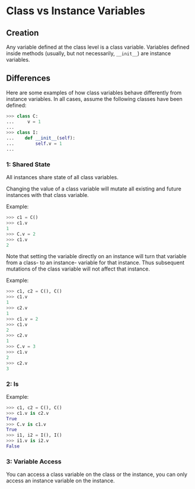 Class vs Instance Variables
===========================

Creation
--------
Any variable defined at the class level is a class variable. Variables defined
inside methods (usually, but not necessarily, `__init__`) are instance 
variables.


Differences
-----------
Here are some examples of how class variables behave differently from instance 
variables. In all cases, assume the following classes have been defined:
```python
>>> class C:
...     v = 1
...
>>> class I:
...    def __init__(self):
...        self.v = 1
...
```

### 1: Shared State ###
All instances share state of all class variables.

Changing the value of a class variable will mutate all existing and future 
instances with that class variable.

Example:
```python
>>> c1 = C()
>>> c1.v
1
>>> C.v = 2
>>> c1.v
2
```

Note that setting the variable directly on an instance will turn that variable 
from a class- to an instance- variable for that instance. Thus subsequent 
mutations of the class variable will not affect that instance.

Example:
```python
>>> c1, c2 = C(), C()
>>> c1.v
1
>>> c2.v
1
>>> c1.v = 2
>>> c1.v
2
>>> c2.v
1
>>> C.v = 3
>>> c1.v
2
>>> c2.v
3
```

### 2: Is ###

Example:
```python
>>> c1, c2 = C(), C()
>>> c1.v is c2.v
True
>>> C.v is c1.v
True
>>> i1, i2 = I(), I()
>>> i1.v is i2.v
False
```

### 3: Variable Access ###

You can access a class variable on the class or the instance, you can only 
access an instance variable on the instance.

